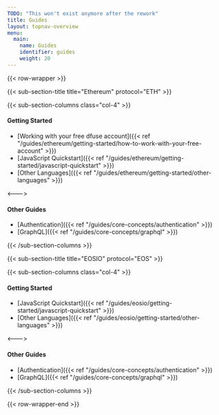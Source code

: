 ```yaml
---
TODO: "This won't exist anymore after the rework"
title: Guides
layout: topnav-overview
menu:
  main:
    name: Guides
    identifier: guides
    weight: 20
---
```


{{< row-wrapper >}}

{{< sub-section-title title="Ethereum" protocol="ETH" >}}

{{< sub-section-columns  class="col-4" >}}

#### Getting Started

- [Working with your free dfuse account]({{< ref "/guides/ethereum/getting-started/how-to-work-with-your-free-account" >}})
- [JavaScript Quickstart]({{< ref "/guides/ethereum/getting-started/javascript-quickstart" >}})
- [Other Languages]({{< ref "/guides/ethereum/getting-started/other-languages" >}})

<--->

#### Other Guides

- [Authentication]({{< ref "/guides/core-concepts/authentication" >}})
- [GraphQL]({{< ref "/guides/core-concepts/graphql" >}})

{{< /sub-section-columns >}}

{{< sub-section-title title="EOSIO" protocol="EOS" >}}

{{< sub-section-columns class="col-4" >}}

#### Getting Started

- [JavaScript Quickstart]({{< ref "/guides/eosio/getting-started/javascript-quickstart" >}})
- [Other Languages]({{< ref "/guides/eosio/getting-started/other-languages" >}})

<--->

#### Other Guides

- [Authentication]({{< ref "/guides/core-concepts/authentication" >}})
- [GraphQL]({{< ref "/guides/core-concepts/graphql" >}})

{{< /sub-section-columns >}}

{{< row-wrapper-end >}}
